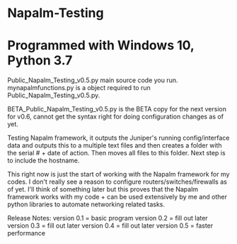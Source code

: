 # Napalm-Testing
# Programmed with Windows 10, Python 3.7

Public_Napalm_Testing_v0.5.py main source code you run. mynapalmfunctions.py is a object required to run Public_Napalm_Testing_v0.5.py.

BETA_Public_Napalm_Testing_v0.5.py is the BETA copy for the next version for v0.6, cannot get the syntax right for doing configuration changes as of yet.

Testing Napalm framework, it outputs the Juniper's running config/interface data and outputs this to a multiple text files and then creates a folder with the serial # + date of action. Then moves all files to this folder. Next step is to include the hostname.

This right now is just the start of working with the Napalm framework for my codes.
I don't really see a reason to configure routers/switches/firewalls as of yet. I'll think of something later but this proves that the Napalm framework works with my code + can be used extensively by me and other python libraries to automate networking related tasks.

Release Notes:
version 0.1 = basic program
version 0.2 = fill out later 
version 0.3 = fill out later
version 0.4 = fill out later
version 0.5 = faster performance

